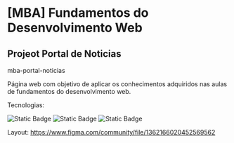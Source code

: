 # [MBA] Fundamentos do Desenvolvimento Web

## Projeot Portal de Noticias

mba-portal-noticias

Página web com objetivo de aplicar os conhecimentos adquiridos nas aulas de fundamentos do desenvolvimento web.

Tecnologias:


![Static Badge](https://img.shields.io/badge/HTML-orange)
![Static Badge](https://img.shields.io/badge/CSS-blue)
![Static Badge](https://img.shields.io/badge/FLEXBOX-blue)

Layout:
https://www.figma.com/community/file/1362166020452569562
